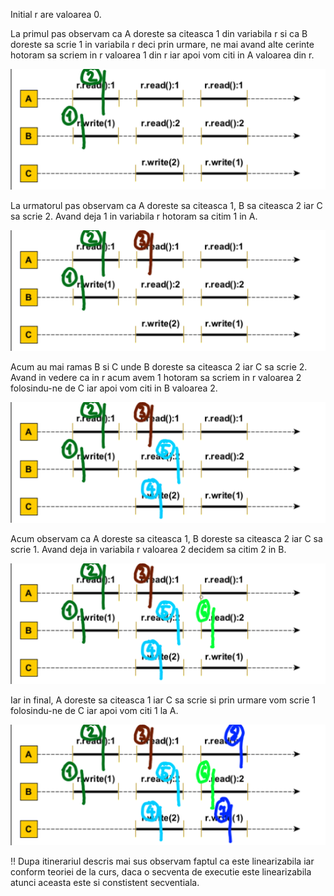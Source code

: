 
Initial r are valoarea 0. 

La primul pas observam ca A doreste sa citeasca 1 din variabila r si ca B doreste sa scrie 1 in variabila r deci prin urmare, ne mai avand alte cerinte hotoram sa scriem in r valoarea 1 din r iar apoi vom citi in A valoarea din r.

![linerex1](./1.png)

La urmatorul pas observam ca A doreste sa citeasca 1, B sa citeasca 2 iar C sa scrie 2. Avand deja 1 in variabila r hotoram sa citim 1 in A.

![linerex1](./2.png)

Acum au mai ramas B si C unde B doreste sa citeasca 2 iar C sa scrie 2. Avand in vedere ca in r acum avem 1 hotoram sa scriem in r valoarea 2 folosindu-ne de C iar apoi vom citi in B valoarea 2.

![linerex1](./3.png)

Acum observam ca A doreste sa citeasca 1, B doreste sa citeasca 2 iar C sa scrie 1. Avand deja in variabila r valoarea 2 decidem sa citim 2 in B.

![linerex1](./4.png)

Iar in final, A doreste sa citeasca 1 iar C sa scrie si prin urmare vom scrie 1 folosindu-ne de C iar apoi vom citi 1 la A.

![linerex1](./5.png)

!! Dupa itinerariul descris mai sus observam faptul ca este linearizabila iar conform teoriei de la curs, daca o secventa de executie este linearizabila atunci aceasta este si constistent secventiala.